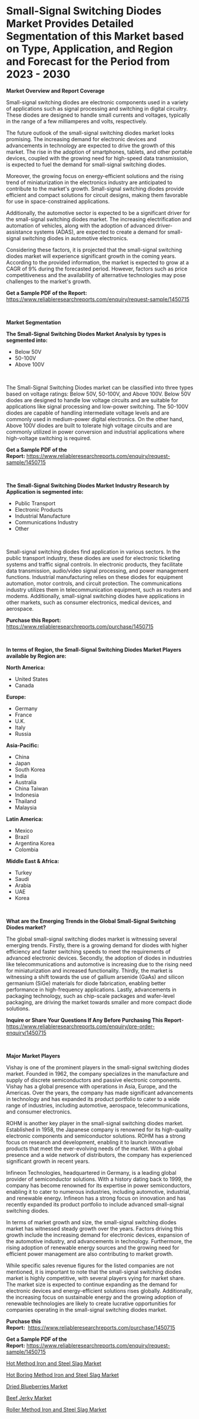 <p><h1>Small-Signal Switching Diodes Market Provides Detailed Segmentation of this Market based on Type, Application, and Region and Forecast for the Period from 2023 - 2030</h1></p><p><strong>Market Overview and Report Coverage</strong></p>
<p><p>Small-signal switching diodes are electronic components used in a variety of applications such as signal processing and switching in digital circuitry. These diodes are designed to handle small currents and voltages, typically in the range of a few milliamperes and volts, respectively.</p><p>The future outlook of the small-signal switching diodes market looks promising. The increasing demand for electronic devices and advancements in technology are expected to drive the growth of this market. The rise in the adoption of smartphones, tablets, and other portable devices, coupled with the growing need for high-speed data transmission, is expected to fuel the demand for small-signal switching diodes.</p><p>Moreover, the growing focus on energy-efficient solutions and the rising trend of miniaturization in the electronics industry are anticipated to contribute to the market's growth. Small-signal switching diodes provide efficient and compact solutions for circuit designs, making them favorable for use in space-constrained applications.</p><p>Additionally, the automotive sector is expected to be a significant driver for the small-signal switching diodes market. The increasing electrification and automation of vehicles, along with the adoption of advanced driver-assistance systems (ADAS), are expected to create a demand for small-signal switching diodes in automotive electronics.</p><p>Considering these factors, it is projected that the small-signal switching diodes market will experience significant growth in the coming years. According to the provided information, the market is expected to grow at a CAGR of 9% during the forecasted period. However, factors such as price competitiveness and the availability of alternative technologies may pose challenges to the market's growth.</p></p>
<p><strong>Get a Sample PDF of the Report:</strong> <a href="https://www.reliableresearchreports.com/enquiry/request-sample/1450715">https://www.reliableresearchreports.com/enquiry/request-sample/1450715</a></p>
<p>&nbsp;</p>
<p><strong>Market Segmentation</strong></p>
<p><strong>The Small-Signal Switching Diodes Market Analysis by types is segmented into:</strong></p>
<p><ul><li>Below 50V</li><li>50-100V</li><li>Above 100V</li></ul></p>
<p>&nbsp;</p>
<p><p>The Small-Signal Switching Diodes market can be classified into three types based on voltage ratings: Below 50V, 50-100V, and Above 100V. Below 50V diodes are designed to handle low voltage circuits and are suitable for applications like signal processing and low-power switching. The 50-100V diodes are capable of handling intermediate voltage levels and are commonly used in medium-power digital electronics. On the other hand, Above 100V diodes are built to tolerate high voltage circuits and are commonly utilized in power conversion and industrial applications where high-voltage switching is required.</p></p>
<p><strong>Get a Sample PDF of the Report:</strong>&nbsp;<a href="https://www.reliableresearchreports.com/enquiry/request-sample/1450715">https://www.reliableresearchreports.com/enquiry/request-sample/1450715</a></p>
<p>&nbsp;</p>
<p><strong>The Small-Signal Switching Diodes Market Industry Research by Application is segmented into:</strong></p>
<p><ul><li>Public Transport</li><li>Electronic Products</li><li>Industrial Manufacture</li><li>Communications Industry</li><li>Other</li></ul></p>
<p>&nbsp;</p>
<p><p>Small-signal switching diodes find application in various sectors. In the public transport industry, these diodes are used for electronic ticketing systems and traffic signal controls. In electronic products, they facilitate data transmission, audio/video signal processing, and power management functions. Industrial manufacturing relies on these diodes for equipment automation, motor controls, and circuit protection. The communications industry utilizes them in telecommunication equipment, such as routers and modems. Additionally, small-signal switching diodes have applications in other markets, such as consumer electronics, medical devices, and aerospace.</p></p>
<p><strong>Purchase this Report:</strong>&nbsp; <a href="https://www.reliableresearchreports.com/purchase/1450715">https://www.reliableresearchreports.com/purchase/1450715</a></p>
<p>&nbsp;</p>
<p><strong>In terms of Region, the Small-Signal Switching Diodes Market Players available by Region are:</strong></p>
<p>
    <p> <strong> North America: </strong>
        <ul>
            <li>United States</li>
            <li>Canada</li>
        </ul>
        </p> 
    <p> <strong> Europe: </strong>
        <ul>
            <li>Germany</li>
            <li>France</li>
            <li>U.K.</li>
            <li>Italy</li>
            <li>Russia</li>
        </ul>
        </p> 
    <p> <strong> Asia-Pacific: </strong>
        <ul>
            <li>China</li>
            <li>Japan</li>
            <li>South Korea</li>
            <li>India</li>
            <li>Australia</li>
            <li>China Taiwan</li>
            <li>Indonesia</li>
            <li>Thailand</li>
            <li>Malaysia</li>
        </ul>
        </p> 
    <p> <strong> Latin America: </strong>
        <ul>
            <li>Mexico</li>
            <li>Brazil</li>
            <li>Argentina Korea</li>
            <li>Colombia</li>
        </ul>
        </p> 
    <p> <strong> Middle East & Africa: </strong>
        <ul>
            <li>Turkey</li>
            <li>Saudi</li>
            <li>Arabia</li>
            <li>UAE</li>
            <li>Korea</li>
        </ul>
    </p>
    </p>
<p>&nbsp;</p>
<p><strong>What are the Emerging Trends in the Global Small-Signal Switching Diodes market?</strong></p>
<p><p>The global small-signal switching diodes market is witnessing several emerging trends. Firstly, there is a growing demand for diodes with higher efficiency and faster switching speeds to meet the requirements of advanced electronic devices. Secondly, the adoption of diodes in industries like telecommunications and automotive is increasing due to the rising need for miniaturization and increased functionality. Thirdly, the market is witnessing a shift towards the use of gallium arsenide (GaAs) and silicon germanium (SiGe) materials for diode fabrication, enabling better performance in high-frequency applications. Lastly, advancements in packaging technology, such as chip-scale packages and wafer-level packaging, are driving the market towards smaller and more compact diode solutions.</p></p>
<p><strong>Inquire or Share Your Questions If Any Before Purchasing This Report</strong>- <a href="https://www.reliableresearchreports.com/enquiry/pre-order-enquiry/1450715">https://www.reliableresearchreports.com/enquiry/pre-order-enquiry/1450715</a></p>
<p>&nbsp;</p>
<p><strong>Major Market Players</strong></p>
<p><p>Vishay is one of the prominent players in the small-signal switching diodes market. Founded in 1962, the company specializes in the manufacture and supply of discrete semiconductors and passive electronic components. Vishay has a global presence with operations in Asia, Europe, and the Americas. Over the years, the company has made significant advancements in technology and has expanded its product portfolio to cater to a wide range of industries, including automotive, aerospace, telecommunications, and consumer electronics.</p><p>ROHM is another key player in the small-signal switching diodes market. Established in 1958, the Japanese company is renowned for its high-quality electronic components and semiconductor solutions. ROHM has a strong focus on research and development, enabling it to launch innovative products that meet the ever-evolving needs of the market. With a global presence and a wide network of distributors, the company has experienced significant growth in recent years.</p><p>Infineon Technologies, headquartered in Germany, is a leading global provider of semiconductor solutions. With a history dating back to 1999, the company has become renowned for its expertise in power semiconductors, enabling it to cater to numerous industries, including automotive, industrial, and renewable energy. Infineon has a strong focus on innovation and has recently expanded its product portfolio to include advanced small-signal switching diodes.</p><p>In terms of market growth and size, the small-signal switching diodes market has witnessed steady growth over the years. Factors driving this growth include the increasing demand for electronic devices, expansion of the automotive industry, and advancements in technology. Furthermore, the rising adoption of renewable energy sources and the growing need for efficient power management are also contributing to market growth.</p><p>While specific sales revenue figures for the listed companies are not mentioned, it is important to note that the small-signal switching diodes market is highly competitive, with several players vying for market share. The market size is expected to continue expanding as the demand for electronic devices and energy-efficient solutions rises globally. Additionally, the increasing focus on sustainable energy and the growing adoption of renewable technologies are likely to create lucrative opportunities for companies operating in the small-signal switching diodes market.</p></p>
<p><strong>Purchase this Report:</strong>&nbsp;&nbsp;<a href="https://www.reliableresearchreports.com/purchase/1450715">https://www.reliableresearchreports.com/purchase/1450715</a></p>
<p></p>
<p><strong>Get a Sample PDF of the Report:</strong>&nbsp;<a href="https://www.reliableresearchreports.com/enquiry/request-sample/1450715">https://www.reliableresearchreports.com/enquiry/request-sample/1450715</a></p>
<p><p><a href="https://www.linkedin.com/pulse/hot-method-iron-steel-slag-market-size-share-global-analysis/">Hot Method Iron and Steel Slag Market</a></p><p><a href="https://www.linkedin.com/pulse/decoding-hot-boring-method-iron-steel-slag-market-deep-dive/">Hot Boring Method Iron and Steel Slag Market</a></p><p><a href="https://medium.com/@williammann19/dried-blueberries-market-size-growth-forecast-2023-2030-f79982237e3d">Dried Blueberries Market</a></p><p><a href="https://medium.com/@jasonmartin866/beef-jerky-market-size-growth-forecast-2023-2030-1c24caccb3ff">Beef Jerky Market</a></p><p><a href="https://www.linkedin.com/pulse/roller-method-iron-steel-slag-market-research-report-provides/">Roller Method Iron and Steel Slag Market</a></p></p>